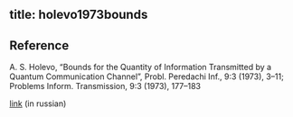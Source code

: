 title: holevo1973bounds 
---

## Reference
A. S. Holevo, “Bounds for the Quantity of Information Transmitted by a Quantum Communication Channel”, Probl. Peredachi Inf., 9:3 (1973), 3–11; Problems Inform. Transmission, 9:3 (1973), 177–183



[link](https://www.mathnet.ru/php/archive.phtml?wshow=paper&jrnid=ppi&paperid=903&option_lang=eng) (in russian)



